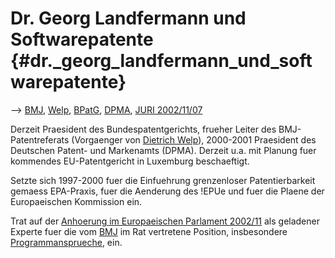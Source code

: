 # Dr. Georg Landfermann und Softwarepatente {#dr._georg_landfermann_und_softwarepatente}

\--\> [ BMJ](SwpatbmjDe "wikilink"), [ Welp](DietrichWelpDe "wikilink"),
[ BPatG](SwpatbpatgDe "wikilink"), [ DPMA](SwpatdpmaDe "wikilink"), [
JURI 2002/11/07](Swpparl02BEn "wikilink")

Derzeit Praesident des Bundespatentgerichts, frueher Leiter des
BMJ-Patentreferats (Vorgaenger von [ Dietrich
Welp](DietrichWelpDe "wikilink")), 2000-2001 Praesident des Deutschen
Patent- und Markenamts (DPMA). Derzeit u.a. mit Planung fuer kommendes
EU-Patentgericht in Luxemburg beschaeftigt.

Setzte sich 1997-2000 fuer die Einfuehrung grenzenloser Patentierbarkeit
gemaess EPA-Praxis, fuer die Aenderung des !EPUe und fuer die Plaene der
Europaeischen Kommission ein.

Trat auf der [ Anhoerung im Europaeischen Parlament
2002/11](Swpparl02BEn "wikilink") als geladener Experte fuer die vom [
BMJ](SwpatbmjDe "wikilink") im Rat vertretene Position, insbesondere
[Programmansprueche](http://swpat.ffii.org/papiere/europarl0309/cons0401/#prog "wikilink"),
ein.
